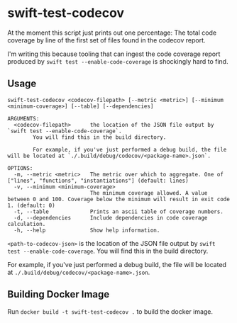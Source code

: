# swift-test-codecov

At the moment this script just prints out one percentage: The total code coverage by line of the first set of files found in the codecov report.

I'm writing this because tooling that can ingest the code coverage report produced by `swift test --enable-code-coverage` is shockingly hard to find.

## Usage

```
swift-test-codecov <codecov-filepath> [--metric <metric>] [--minimum <minimum-coverage>] [--table] [--dependencies]

ARGUMENTS:
  <codecov-filepath>      the location of the JSON file output by `swift test --enable-code-coverage`. 
        You will find this in the build directory.

        For example, if you've just performed a debug build, the file will be located at `./.build/debug/codecov/<package-name>.json`.

OPTIONS:
  -m, --metric <metric>   The metric over which to aggregate. One of ["lines", "functions", "instantiations"] (default: lines)
  -v, --minimum <minimum-coverage>
                          The minimum coverage allowed. A value between 0 and 100. Coverage below the minimum will result in exit code 1. (default: 0)
  -t, --table             Prints an ascii table of coverage numbers. 
  -d, --dependencies      Include dependencies in code coverage calculation. 
  -h, --help              Show help information.
```

`<path-to-codecov-json>` is the location of the JSON file output by `swift test --enable-code-coverage`. You will find this in the build directory.

For example, if you've just performed a debug build, the file will be located at `./.build/debug/codecov/<package-name>.json`.

## Building Docker Image
Run `docker build -t swift-test-codecov .` to build the docker image.
